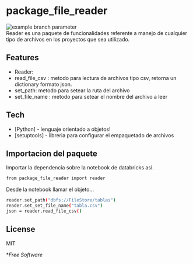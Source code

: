 # package_file_reader
![example branch parameter](https://github.com/github/docs/actions/workflows/main.yml/badge.svg?branch=feature)
<br>
Reader es una paquete de funcionalidades referente a manejo de cualquier tipo de archivos en los proyectos que sea utilizado.


## Features

- Reader: 
- read_file_csv : metodo para lectura de archivos tipo csv, retorna un dictionary formato json.
- set_path: metodo para setear la ruta del archivo
- set_file_name : metodo para setear el nombre del archivo a leer 


## Tech


- [Python] - lenguaje orientado a objetos!
- [setuptools] - libreria para configurar el empaquetado de archivos

## Importacion del paquete

Importar la dependencia sobre la notebook de databricks asi.

```sh
from package_file_reader import reader
```

Desde la notebook llamar el objeto...

```sh
reader.set_path("dbfs://FileStore/tablas")
reader.set_set_file_name("tabla.csv")
json = reader.read_file_csv()
```

## License

MIT

**Free Software*

